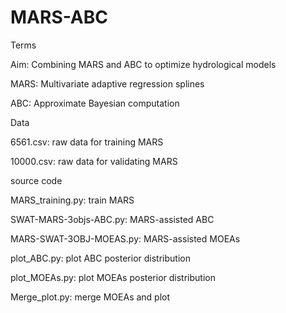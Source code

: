 # MARS-ABC

Terms

Aim: Combining MARS and ABC to optimize hydrological models

MARS: Multivariate adaptive regression splines

ABC: Approximate Bayesian computation


Data

6561.csv: raw data for training MARS

10000.csv: raw data for validating MARS


source code

MARS_training.py: train MARS

SWAT-MARS-3objs-ABC.py: MARS-assisted ABC

MARS-SWAT-3OBJ-MOEAS.py: MARS-assisted MOEAs

plot_ABC.py: plot ABC posterior distribution

plot_MOEAs.py: plot MOEAs posterior distribution

Merge_plot.py: merge MOEAs and plot
